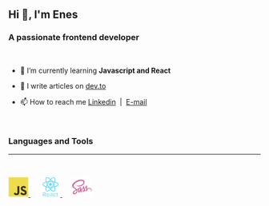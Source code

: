 <h2 align="left">Hi 👋, I'm Enes</h2>
<h3 align="left">A passionate frontend developer</h3>
<br />

<!-- - 🔭 I’m currently working on [Whitebox Music](https://github.com/enesskilic/whitebox-music) -->

- 🌱 I’m currently learning **Javascript and React**

- 📝 I write articles on [dev.to](https://dev.to/enesskilic)

- 📫 How to reach me [Linkedin](https://www.linkedin.com/in/enes-k%C4%B1l%C4%B1%C3%A7/) &nbsp;|&nbsp; [E-mail](https://mail.google.com/mail/?view=cm&fs=1&to=eneskilicc06@gmail.com)
<br />

<h3 align="left">Languages and Tools</h3>
<hr />
<br />
<p align="left"> <a href="https://developer.mozilla.org/en-US/docs/Web/JavaScript" target="_blank"> <img src="https://raw.githubusercontent.com/devicons/devicon/master/icons/javascript/javascript-original.svg" alt="javascript" width="40" height="40"/> </a> &nbsp;&nbsp;&nbsp;&nbsp; <a href="https://reactjs.org/" target="_blank"> <img src="https://raw.githubusercontent.com/devicons/devicon/master/icons/react/react-original-wordmark.svg" alt="react" width="40" height="40"/> </a> &nbsp;&nbsp;&nbsp;&nbsp; <a href="https://sass-lang.com" target="_blank"> <img src="https://raw.githubusercontent.com/devicons/devicon/master/icons/sass/sass-original.svg" alt="sass" width="40" height="40"/> </a> </p>

<!--
**enesskilic/enesskilic** is a ✨ _special_ ✨ repository because its `README.md` (this file) appears on your GitHub profile.

Here are some ideas to get you started:

- 🔭 I’m currently working on ...
- 🌱 I’m currently learning ...
- 👯 I’m looking to collaborate on ...
- 🤔 I’m looking for help with ...
- 💬 Ask me about ...
- 📫 How to reach me: ...
- 😄 Pronouns: ...
- ⚡ Fun fact: ...
-->
